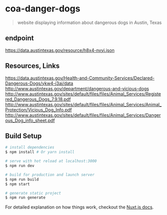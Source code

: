# coa-danger-dogs

> website displaying information about dangerous dogs in Austin, Texas

## endpoint

https://data.austintexas.gov/resource/h8x4-nvyi.json

## Resources, Links

https://data.austintexas.gov/Health-and-Community-Services/Declared-Dangerous-Dogs/ykw4-j3aj/data
http://www.austintexas.gov/department/dangerous-and-vicious-dogs
http://www.austintexas.gov/sites/default/files/files/Animal_Services/Registered_Dangerous_Dogs_7.9.18.pdf
http://www.austintexas.gov/sites/default/files/files/Animal_Services/Animal_Protection/Vicious_Dog_Info.pdf
http://www.austintexas.gov/sites/default/files/files/Animal_Services/Dangerous_Dog_info_sheet.pdf

## Build Setup

``` bash
# install dependencies
$ npm install # Or yarn install

# serve with hot reload at localhost:3000
$ npm run dev

# build for production and launch server
$ npm run build
$ npm start

# generate static project
$ npm run generate
```

For detailed explanation on how things work, checkout the [Nuxt.js docs](https://github.com/nuxt/nuxt.js).

